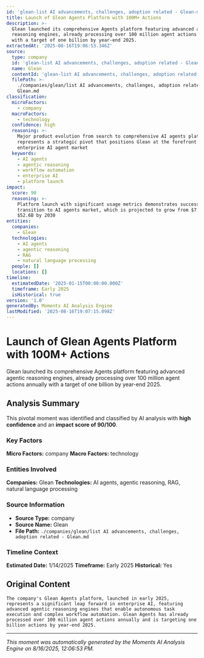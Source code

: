 ```yaml
---
id: 'glean-list AI advancements, challenges, adoption related - Glean-moment-2'
title: Launch of Glean Agents Platform with 100M+ Actions
description: >-
  Glean launched its comprehensive Agents platform featuring advanced agentic
  reasoning engines, already processing over 100 million agent actions annually
  with a target of one billion by year-end 2025.
extractedAt: '2025-08-16T19:06:53.346Z'
source:
  type: company
  id: 'glean-list AI advancements, challenges, adoption related - Glean'
  name: Glean
  contentId: 'glean-list AI advancements, challenges, adoption related - Glean'
  filePath: >-
    ./companies/glean/list AI advancements, challenges, adoption related -
    Glean.md
classification:
  microFactors:
    - company
  macroFactors:
    - technology
  confidence: high
  reasoning: >-
    Major product evolution from search to comprehensive AI agents platform
    represents a strategic pivot that positions Glean at the forefront of the
    enterprise AI agent market
  keywords:
    - AI agents
    - agentic reasoning
    - workflow automation
    - enterprise AI
    - platform launch
impact:
  score: 90
  reasoning: >-
    Platform launch with significant usage metrics demonstrates successful
    transition to AI agents market, which is projected to grow from $7.6B to
    $52.6B by 2030
entities:
  companies:
    - Glean
  technologies:
    - AI agents
    - agentic reasoning
    - RAG
    - natural language processing
  people: []
  locations: []
timeline:
  estimatedDate: '2025-01-15T00:00:00.000Z'
  timeframe: Early 2025
  isHistorical: true
version: '1.0'
generatedBy: Moments AI Analysis Engine
lastModified: '2025-08-16T19:07:15.098Z'
---
```

# Launch of Glean Agents Platform with 100M+ Actions

Glean launched its comprehensive Agents platform featuring advanced agentic reasoning engines, already processing over 100 million agent actions annually with a target of one billion by year-end 2025.

## Analysis Summary

This pivotal moment was identified and classified by AI analysis with **high confidence** and an **impact score of 90/100**.

### Key Factors

**Micro Factors:** company
**Macro Factors:** technology

### Entities Involved

**Companies:** Glean
**Technologies:** AI agents, agentic reasoning, RAG, natural language processing



### Source Information

- **Source Type:** company
- **Source Name:** Glean
- **File Path:** `./companies/glean/list AI advancements, challenges, adoption related - Glean.md`

### Timeline Context

**Estimated Date:** 1/14/2025
**Timeframe:** Early 2025
**Historical:** Yes

## Original Content

```
The company's Glean Agents platform, launched in early 2025, represents a significant leap forward in enterprise AI, featuring advanced agentic reasoning engines that enable autonomous task execution and complex workflow automation. Glean Agents has already processed over 100 million agent actions annually and is targeting one billion actions by year-end 2025.
```

---

*This moment was automatically generated by the Moments AI Analysis Engine on 8/16/2025, 12:06:53 PM.*
